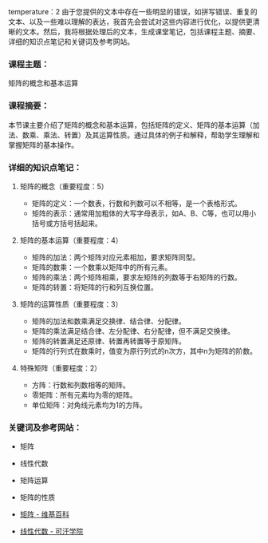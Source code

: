 temperature：2
由于您提供的文本中存在一些明显的错误，如拼写错误、重复的文本、以及一些难以理解的表达，我首先会尝试对这些内容进行优化，以提供更清晰的文本。然后，我将根据处理后的文本，生成课堂笔记，包括课程主题、摘要、详细的知识点笔记和关键词及参考网站。

### 课程主题：
矩阵的概念和基本运算

### 课程摘要：
本节课主要介绍了矩阵的概念和基本运算，包括矩阵的定义、矩阵的基本运算（加法、数乘、乘法、转置）及其运算性质。通过具体的例子和解释，帮助学生理解和掌握矩阵的基本操作。

### 详细的知识点笔记：

1. 矩阵的概念（重要程度：5）
   - 矩阵的定义：一个数表，行数和列数可以不相等，是一个表格形式。
   - 矩阵的表示：通常用加粗体的大写字母表示，如A、B、C等，也可以用小括号或方括号括起来。

2. 矩阵的基本运算（重要程度：4）
   - 矩阵的加法：两个矩阵对应元素相加，要求矩阵同型。
   - 矩阵的数乘：一个数乘以矩阵中的所有元素。
   - 矩阵的乘法：两个矩阵相乘，要求左矩阵的列数等于右矩阵的行数。
   - 矩阵的转置：将矩阵的行和列互换位置。

3. 矩阵的运算性质（重要程度：3）
   - 矩阵的加法和数乘满足交换律、结合律、分配律。
   - 矩阵的乘法满足结合律、左分配律、右分配律，但不满足交换律。
   - 矩阵的转置满足还原律、转置再转置等于原矩阵。
   - 矩阵的行列式在数乘时，值变为原行列式的n次方，其中n为矩阵的阶数。

4. 特殊矩阵（重要程度：2）
   - 方阵：行数和列数相等的矩阵。
   - 零矩阵：所有元素均为零的矩阵。
   - 单位矩阵：对角线元素均为1的方阵。

### 关键词及参考网站：
- 矩阵
- 线性代数
- 矩阵运算
- 矩阵的性质

- [矩阵 - 维基百科](https://zh.wikipedia.org/wiki/%E8%A1%8C%E5%88%97%E5%BC%8F)
- [线性代数 - 可汗学院](https://zh.khanacademy.org/math/linear-algebra)